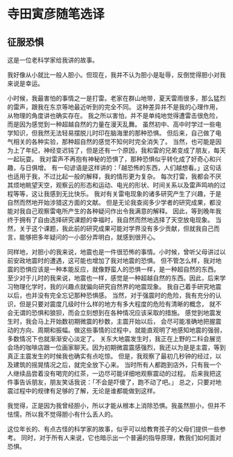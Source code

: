 # 寺田寅彦随笔选译

## 征服恐惧

这是一位老科学家给我讲的故事。

我好像从小就比一般人胆小。但现在，我并不认为胆小是耻辱，反倒觉得胆小对我来说是幸运。

小时候，我最害怕的事情之一是打雷。老家在群山地带，夏天雷雨很多，那么猛烈的雷声，跟我在东京等地最近听到的完全不同。
这种差异并不是我的心理作用，从物理的角度讲也确实存在。
我之所以害怕，并不是单纯地觉得遭雷击很危险，而是因为感觉到一种超越自然的力量在漫天乱舞。
虽然初中、高中时学过一些电学知识，但我然无法轻易摆脱儿时印在脑海里的那种恐惧。
但后来，自己做了电气相关的各种实验，那种超自然的感觉不知何时完全消失了。
当然，也可能是因为上了年纪，神经变迟钝了，但是还有一个原因，我和雷的兄弟变成了朋友，每天一起玩耍。
我对雷声不再抱有神秘的恐惧了，那种恐惧似乎转化成了好奇心和兴趣，与日俱增。
有一句谚语是这样讲的：「越恐怖的东西，人们越想看。」这句话也适用于我，不过比起一般的解释，我的情形更为复杂。
每次打雷，我都会不厌其烦地眺望天空，观察云的形态和运动、电光的形状、时间关系以及雷声鸣响的过程等等，这让我感到无比快乐。
我对有关雷电现象的诸多研究产生了兴趣，于是自然而然地开始涉猎这方面的文献。
但是无论我查阅多少学者的研究成果，都没能对我自己观察雷电所产生的各种疑问作出令我满意的解释。
因此，等到晚年我终于拥有了自由选择研究课题的幸福时，我自然而然地选择了天空放电现象。
当然，关于这个课题，我此前的研究成果可能对学界没有多少贡献，但就我自己而言，能够把多年疑问的一小部分弄明白，就感到很开心。

同样地，对胆小的我来说，地震也是一件很恐怖的事情。小时候，曾听父母讲过以前安政地震时的遭遇，这可能也增加了我对地震的恐惧。
但不管怎么样，我对地震的恐惧应该是一种本能反应，就像野蛮人的恐惧一样，是一种超自然的东西。
至少对于儿时的我来说，地震也一样，感觉是一种超越自然的东西。因此，后来学习物理化学时，我的兴趣点就偏向研究自然界的地震现象。
我自己着手研究地震以后，也并没有完全忘记那种恐惧感。
当然，对于强震时的危险，我有充分的认识，但是只要对震度几级时什么样的地方有多大程度的危险有清晰的概念，
就不会无谓的恐惧和狼狈，而会立刻想到在各种情况应该采取的措施。
感觉到地震发生时，我会马上开始数初期微震的秒数，主震开始以后，
会尽可能准确地把握震动的方向、周期和振幅。做这些事情的过程中，就能直观明了地感知地震的强弱，多数情况下也就渐渐安心淡定了。
关东大地震发生时，我正在上野的二科会展览会场的咖啡店跟一位画家聊天。因为初期微震震感强烈，我还以为是是主震，等到真正主震发生的时候我也确实有点吃惊。
但是，我观察了最初几秒钟的经过，以及建筑的摇晃情况之后，就完全放下心来。
当时所有人都跑到店外，只有我一个人继续品尝着没有喝完的红茶，一边尽可能详细地观察震动的过程。
后来我把这件事告诉朋友，朋友笑话我说：「不会是吓傻了，跑不动了吧。」
总之，只要对地震过程中的规律有足够的了解，无论是谁都能做到这样。

我觉得，正是因为我曾经胆小，所以才能从根本上消除恐惧。我虽然胆小，但并不怯懦，所以我不觉得胆小有什么丢人的。

这位年长的、有点古怪的科学家的故事，似乎可以给教育孩子的父母们提供一些参考。
同时，对于所有人来说，它也暗示出一个普遍的指导原理，教我们如何面对恐惧。
